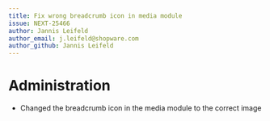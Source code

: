 ```yaml
---
title: Fix wrong breadcrumb icon in media module
issue: NEXT-25466
author: Jannis Leifeld
author_email: j.leifeld@shopware.com
author_github: Jannis Leifeld
---
```

# Administration
* Changed the breadcrumb icon in the media module to the correct image
